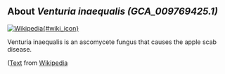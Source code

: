 
About *Venturia inaequalis (GCA\_009769425.1)* 
--------------------------------------------------------------

[![Wikipedia](/img/wikipedia_logo_v2_en.png){#wiki_icon}](http://en.wikipedia.org/wiki/Venturia_inaequalis)

Venturia inaequalis is an ascomycete fungus that causes the apple scab disease.

([Text](http://en.wikipedia.org/wiki/Venturia_inaequalis) from [Wikipedia](http://en.wikipedia.org/) 

